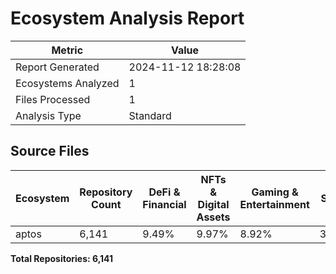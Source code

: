 # Ecosystem Analysis Report

| Metric | Value |
|--------|-------|
| Report Generated | 2024-11-12 18:28:08 |
| Ecosystems Analyzed | 1 |
| Files Processed | 1 |
| Analysis Type | Standard |

## Source Files

| Ecosystem | Repository Count | DeFi & Financial | NFTs & Digital Assets | Gaming & Entertainment | Social | Data & Analytics | Security & Privacy | Education | Infrastructure & Tools | Identity & Authentication | Uncategorized |
|---|---|---|---|---|---|---|---|---|---|---|---|
| aptos | 6,141 | 9.49% | 9.97% | 8.92% | 3.37% | 1.21% | 0.13% | 12.29% | 12.33% | 5.26% | 37.03% |

**Total Repositories: 6,141**

